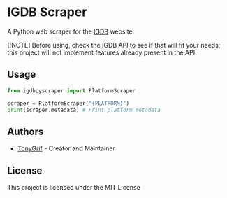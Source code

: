 # IGDB Scraper
A Python web scraper for the [IGDB](https://www.igdb.com/) website.

[!NOTE]
Before using, check the IGDB API to see if that will fit your needs; this project
will not implement features already present in the API.

## Usage
```py
from igdbpyscraper import PlatformScraper

scraper = PlatformScraper("{PLATFORM}")
print(scraper.metadata) # Print platform metadata
```

## Authors
* [TonyGrif](https://github.com/TonyGrif) - Creator and Maintainer

## License
This project is licensed under the MIT License
